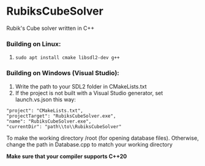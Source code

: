 # RubiksCubeSolver
Rubik's Cube solver written in C++

### Building on Linux:
1. `sudo apt install cmake libsdl2-dev g++`

### Building on Windows (Visual Studio):
1. Write the path to your SDL2 folder in CMakeLists.txt
2. If the project is not built with a Visual Studio generator, set launch.vs.json this way:
```
"project": "CMakeLists.txt",
"projectTarget": "RubiksCubeSolver.exe",
"name": "RubiksCubeSolver.exe",
"currentDir": "path\\to\\RubiksCubeSolver"
```
   To make the working directory /root (for opening database files).
   Otherwise, change the path in Database.cpp to match your working directory

**Make sure that your compiler supports C++20**
